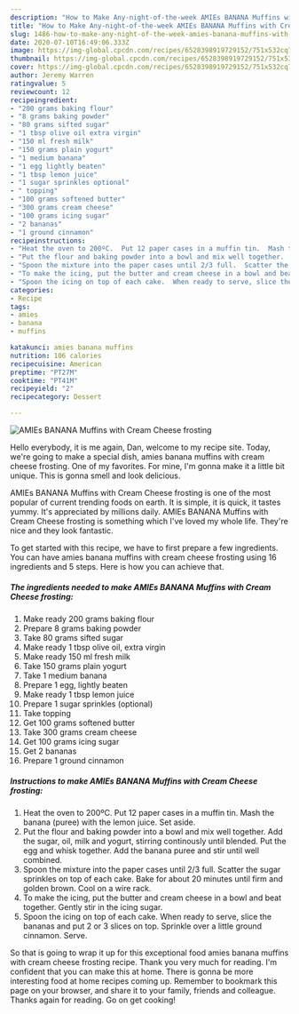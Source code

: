 ```yaml
---
description: "How to Make Any-night-of-the-week AMIEs BANANA Muffins with Cream Cheese frosting"
title: "How to Make Any-night-of-the-week AMIEs BANANA Muffins with Cream Cheese frosting"
slug: 1486-how-to-make-any-night-of-the-week-amies-banana-muffins-with-cream-cheese-frosting
date: 2020-07-10T16:49:06.333Z
image: https://img-global.cpcdn.com/recipes/6528398919729152/751x532cq70/amies-banana-muffins-with-cream-cheese-frosting-recipe-main-photo.jpg
thumbnail: https://img-global.cpcdn.com/recipes/6528398919729152/751x532cq70/amies-banana-muffins-with-cream-cheese-frosting-recipe-main-photo.jpg
cover: https://img-global.cpcdn.com/recipes/6528398919729152/751x532cq70/amies-banana-muffins-with-cream-cheese-frosting-recipe-main-photo.jpg
author: Jeremy Warren
ratingvalue: 5
reviewcount: 12
recipeingredient:
- "200 grams baking flour"
- "8 grams baking powder"
- "80 grams sifted sugar"
- "1 tbsp olive oil extra virgin"
- "150 ml fresh milk"
- "150 grams plain yogurt"
- "1 medium banana"
- "1 egg lightly beaten"
- "1 tbsp lemon juice"
- "1 sugar sprinkles optional"
- " topping"
- "100 grams softened butter"
- "300 grams cream cheese"
- "100 grams icing sugar"
- "2 bananas"
- "1 ground cinnamon"
recipeinstructions:
- "Heat the oven to 200ºC.  Put 12 paper cases in a muffin tin.  Mash the banana (puree) with the lemon juice.  Set aside."
- "Put the flour and baking powder into a bowl and mix well together.  Add the sugar, oil, milk and yogurt, stirring continously until blended.  Put the egg and whisk together.  Add the banana puree and stir until well combined."
- "Spoon the mixture into the paper cases until 2/3 full.  Scatter the sugar sprinkles on top of each cake.  Bake for about 20 minutes until firm and golden brown.  Cool on a wire rack."
- "To make the icing, put the butter and cream cheese in a bowl and beat together.  Gently stir in the icing sugar."
- "Spoon the icing on top of each cake.  When ready to serve, slice the bananas and put 2 or 3 slices on top.   Sprinkle over a little ground cinnamon.  Serve."
categories:
- Recipe
tags:
- amies
- banana
- muffins

katakunci: amies banana muffins 
nutrition: 106 calories
recipecuisine: American
preptime: "PT27M"
cooktime: "PT41M"
recipeyield: "2"
recipecategory: Dessert

---
```



![AMIEs BANANA Muffins with Cream Cheese frosting](https://img-global.cpcdn.com/recipes/6528398919729152/751x532cq70/amies-banana-muffins-with-cream-cheese-frosting-recipe-main-photo.jpg)

Hello everybody, it is me again, Dan, welcome to my recipe site. Today, we're going to make a special dish, amies banana muffins with cream cheese frosting. One of my favorites. For mine, I'm gonna make it a little bit unique. This is gonna smell and look delicious.



AMIEs BANANA Muffins with Cream Cheese frosting is one of the most popular of current trending foods on earth. It is simple, it is quick, it tastes yummy. It's appreciated by millions daily. AMIEs BANANA Muffins with Cream Cheese frosting is something which I've loved my whole life. They're nice and they look fantastic.


To get started with this recipe, we have to first prepare a few ingredients. You can have amies banana muffins with cream cheese frosting using 16 ingredients and 5 steps. Here is how you can achieve that.

<!--inarticleads1-->

##### The ingredients needed to make AMIEs BANANA Muffins with Cream Cheese frosting:

1. Make ready 200 grams baking flour
1. Prepare 8 grams baking powder
1. Take 80 grams sifted sugar
1. Make ready 1 tbsp olive oil, extra virgin
1. Make ready 150 ml fresh milk
1. Take 150 grams plain yogurt
1. Take 1 medium banana
1. Prepare 1 egg, lightly beaten
1. Make ready 1 tbsp lemon juice
1. Prepare 1 sugar sprinkles (optional)
1. Take  topping
1. Get 100 grams softened butter
1. Take 300 grams cream cheese
1. Get 100 grams icing sugar
1. Get 2 bananas
1. Prepare 1 ground cinnamon




<!--inarticleads2-->

##### Instructions to make AMIEs BANANA Muffins with Cream Cheese frosting:

1. Heat the oven to 200ºC.  Put 12 paper cases in a muffin tin.  Mash the banana (puree) with the lemon juice.  Set aside.
1. Put the flour and baking powder into a bowl and mix well together.  Add the sugar, oil, milk and yogurt, stirring continously until blended.  Put the egg and whisk together.  Add the banana puree and stir until well combined.
1. Spoon the mixture into the paper cases until 2/3 full.  Scatter the sugar sprinkles on top of each cake.  Bake for about 20 minutes until firm and golden brown.  Cool on a wire rack.
1. To make the icing, put the butter and cream cheese in a bowl and beat together.  Gently stir in the icing sugar.
1. Spoon the icing on top of each cake.  When ready to serve, slice the bananas and put 2 or 3 slices on top.   Sprinkle over a little ground cinnamon.  Serve.




So that is going to wrap it up for this exceptional food amies banana muffins with cream cheese frosting recipe. Thank you very much for reading. I'm confident that you can make this at home. There is gonna be more interesting food at home recipes coming up. Remember to bookmark this page on your browser, and share it to your family, friends and colleague. Thanks again for reading. Go on get cooking!
